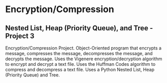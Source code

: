 # Encryption/Compression
## Nested List, Heap (Priority Queue), and Tree - Project 3
Encryption/Compression Project. Object-Oriented program that encrypts a message, compresses the message, decompresses the message, and decrypts the message. Uses the Vigenere encryption/decryption algorithm to encrypt and decrypt a text file. Uses the Huffman Codes algorithm to compress and decompress a text file. Uses a Python Nested List, Heap (Priority Queue) and Tree.
